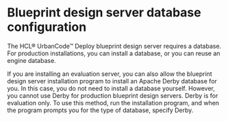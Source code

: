 # Blueprint design server database configuration

The HCL® UrbanCode™ Deploy blueprint design server requires a database. For production installations, you can install a database, or you can reuse an engine database.

If you are installing an evaluation server, you can also allow the blueprint design server installation program to install an Apache Derby database for you. In this case, you do not need to install a database yourself. However, you cannot use Derby for production blueprint design servers. Derby is for evaluation only. To use this method, run the installation program, and when the program prompts you for the type of database, specify Derby.

